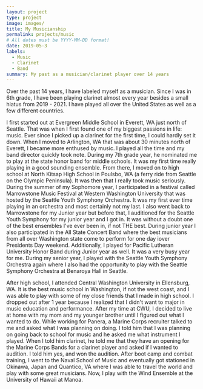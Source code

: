 ```yaml
---
layout: project
type: project
image: images/
title: My Musicianship
permalink: projects/music
# All dates must be YYYY-MM-DD format!
date: 2019-05-3
labels:
  - Music
  - Clarinet
  - Band
summary: My past as a musician/clarinet player over 14 years
---
```


Over the past 14 years, I have labeled myself as a musician. Since I was in 6th grade, I have been playing clarinet almost every year besides a small hiatus from 2019 - 2021. I have played all over the United States as well as a few different countries.

I first started out at Evergreen Middle School in Everett, WA just north of Seattle. That was when I first found one of my biggest passions in life: music. Ever since I picked up a clarinet for the first time, I could hardly set it down. When I moved to Arlington, WA that was about 30 minutes north of Everett, I became more enthused by music. I played all the time and my band director quickly took note. During my 7th grade year, he nominated me to play at the state honor band for middle schools. It was my first time really playing in a good sounding ensemble. From there, I moved on to high school at North Kitsap High School in Poulsbo, WA (a ferry ride from Seattle on the Olympic Peninsula). It was then that I really took music seriously. During the summer of my Sophomore year, I participated in a festival called Marrowstone Music Festival at Western Washington University that was hosted by the Seattle Youth Symphony Orchestra. It was my first ever time playing in an orchestra and most certainly not my last. I also went back to Marrowstone for my Junior year but before that, I auditioned for the Seattle Youth Symphony for my junior year and I got in. It was without a doubt one of the best ensembles I've ever been in, if not THE best. During junior year I also participated in the All State Concert Band where the best musicians from all over Washington state come to perform for one day iover Presidents Day weekend. Additionally, I played for Pacific Lutheran University Honor Band during Junior year as well. It was a very busy year for me. During my senior year, I played with the Seattle Youth Symphony Orchestra again where I also had the opportunity to play with the Seattle Symphony Orchestra at Benaroya Hall in Seattle. 

After high school, I attended Central Washington University in Ellensburg, WA. It is the best music school in Washington, if not the west coast, and I was able to play with some of my close friends that I made in high school. I dropped out after 1 year because I realized that I didn't want to major in music education and performance. After my time at CWU, I decided to live at home with my mom and my younger brother until I figured out what I wanted to do. While working for Panera, a Marine Corps recruiter talked to me and asked what I was planning on doing. I told him that I was planning on going back to school for music and he asked me what 
instrument I played. When I told him clarinet, he told me that they have an opening for the Marine Corps Bands for a clarinet player and asked if I wanted to audition. I told him yes, and won the audition. After boot camp and combat training, I went to the Naval School of Music and eventually got stationed in Okinawa, Japan and Quantico, VA where I was able to travel the world and play with some great musicians. Now, I play with the Wind Ensemble at the University of Hawaii at Manoa. 
